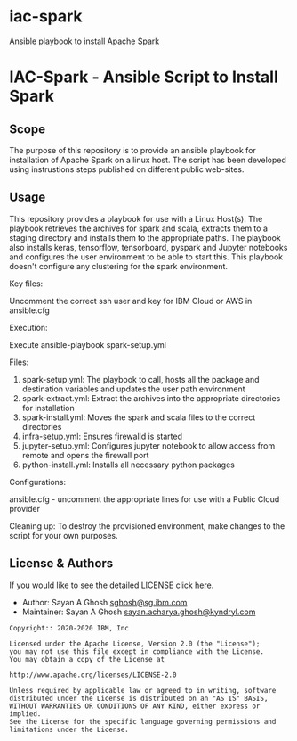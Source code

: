 # iac-spark
Ansible playbook to install Apache Spark

<!-- This should be the location of the title of the repository, normally the short name -->
# IAC-Spark - Ansible Script to Install Spark

<!-- Build Status, is a great thing to have at the top of your repository, it shows that you take your CI/CD as first class citizens -->
<!-- [![Build Status](https://travis-ci.org/jjasghar/ibm-cloud-cli.svg?branch=master)](https://travis-ci.org/jjasghar/ibm-cloud-cli) -->

<!-- Not always needed, but a scope helps the user understand in a short sentance like below, why this repo exists -->
## Scope

The purpose of this repository is to provide an ansible playbook for installation of Apache Spark on a linux host. The script has been developed using instrustions steps published on different public web-sites.


<!-- A more detailed Usage or detailed explaination of the repository here -->
## Usage

This repository provides a playbook for use with a Linux Host(s). The playbook retrieves the archives for spark and scala, extracts them to a staging directory and installs them to the appropriate paths. The playbook also installs keras, tensorflow, tensorboard, pyspark and Jupyter notebooks and configures the user environment to be able to start this. This playbook doesn't configure any clustering for the spark environment.

Key files:

Uncomment the correct ssh user and key for IBM Cloud or AWS in ansible.cfg

Execution:

Execute ansible-playbook spark-setup.yml

Files:
1. spark-setup.yml: The playbook to call, hosts all the package and destination variables and updates the user path environment
2. spark-extract.yml: Extract the archives into the appropriate directories for installation
3. spark-install.yml: Moves the spark and scala files to the correct directories
4. infra-setup.yml: Ensures firewalld is started
5. jupyter-setup.yml: Configures jupyter notebook to allow access from remote and opens the firewall port
6. python-install.yml: Installs all necessary python packages

Configurations:

ansible.cfg - uncomment the appropriate lines for use with a Public Cloud provider

Cleaning up:
To destroy the provisioned environment, make changes to the script for your own purposes. 

<!-- License and Authors is optional here, but gives you the ability to highlight who is involed in the project -->
## License & Authors

If you would like to see the detailed LICENSE click [here](LICENSE).

- Author: Sayan A Ghosh <sghosh@sg.ibm.com>
- Maintainer: Sayan A Ghosh <sayan.acharya.ghosh@kyndryl.com>

```text
Copyright:: 2020-2020 IBM, Inc

Licensed under the Apache License, Version 2.0 (the "License");
you may not use this file except in compliance with the License.
You may obtain a copy of the License at

http://www.apache.org/licenses/LICENSE-2.0

Unless required by applicable law or agreed to in writing, software
distributed under the License is distributed on an "AS IS" BASIS,
WITHOUT WARRANTIES OR CONDITIONS OF ANY KIND, either express or implied.
See the License for the specific language governing permissions and
limitations under the License.
```
